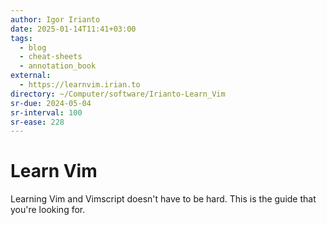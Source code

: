 ```yaml
---
author: Igor Irianto
date: 2025-01-14T11:41+03:00
tags:
  - blog
  - cheat-sheets
  - annotation_book
external:
  - https://learnvim.irian.to
directory: ~/Computer/software/Irianto-Learn_Vim
sr-due: 2024-05-04
sr-interval: 100
sr-ease: 228
---
```


# Learn Vim

Learning Vim and Vimscript doesn't have to be hard. This is the guide that
you're looking for.
